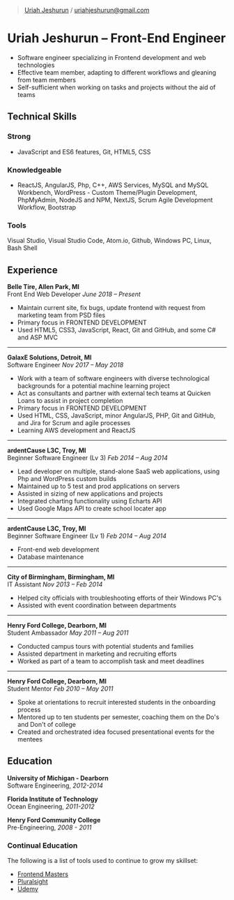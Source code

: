 > [Uriah Jeshurun](https://www.linkedin.com/in/uriah-jeshurun/) /
[uriahjeshurun@gmail.com](mailto:uriahjeshurun@gmail.com)

# Uriah Jeshurun &ndash; Front-End Engineer
- Software engineer specializing in Frontend development and web technologies
- Effective team member, adapting to different workflows and gleaning from team members
- Self-sufficient when working on tasks and projects without the aid of teams

## Technical Skills
### Strong
- JavaScript and ES6 features, Git, HTML5, CSS

### Knowledgeable
- ReactJS, AngularJS, Php, C++, AWS Services, MySQL and MySQL Workbench, WordPress - Custom Theme/Plugin Development, PhpMyAdmin, NodeJS and NPM, NextJS, Scrum Agile Development Workflow, Bootstrap

### Tools
Visual Studio, Visual Studio Code, Atom.io, Github, Windows PC, Linux, Bash Shell

## Experience
**Belle Tire, Allen Park, MI**  
Front End Web Developer 
*June 2018 &ndash; Present* 
- Maintain current site, fix bugs, update frontend with request from marketing team from PSD files
- Primary focus in FRONTEND DEVELOPMENT
- Used HTML5, CSS3, JavaScript, React, Git and GitHub, and some C# and ASP MVC

---

**GalaxE Solutions, Detroit, MI**  
Software Engineer 
*Nov 2017 &ndash; May 2018* 
- Work with a team of software engineers with diverse technological backgrounds for a potential machine learning project
- Act as consultants and partner with external tech teams at Quicken Loans to assist in project completion
- Primary focus in FRONTEND DEVELOPMENT
- Used HTML, CSS, JavaScript, minor AngularJS, PHP, Git and GitHub, and Jira for Scrum and agile processes
- Learning AWS development and ReactJS 

---

**ardentCause L3C, Troy, MI**  
Beginner Software Engineer (Lv 3)
*Feb 2014 &ndash; Aug 2014*
- Lead developer on multiple, stand-alone SaaS web applications, using Php and WordPress custom builds
- Maintained up to 5 test and prod applications on servers
- Assisted in sizing of new applications and projects
- Integrated charting functionality using Echarts API
- Used Google Maps API to create school locater app

---

**ardentCause L3C, Troy, MI**  
Beginner Software Engineer (Lv 1)
*Feb 2014 &ndash; Aug 2014*
- Front-end web development
- Database maintenance

---

**City of Birmingham, Birmingham, MI**  
IT Assistant
*Nov 2013 &ndash; Feb 2014* 
- Helped city officials with troubleshooting efforts of their Windows PC's
- Assisted with event coordination between departments

---

**Henry Ford College, Dearborn, MI**  
Student Ambassador
*May 2011 &ndash; Aug 2011* 
- Conducted campus tours with potential students and families
- Assisted department in marketing and recruiting efforts
- Worked as part of a team to accomplish task and meet deadlines

---

**Henry Ford College, Dearborn, MI**  
Student Mentor
*Feb 2010 &ndash; May 2011* 
- Spoke at orientations to recruit interested students in the onboarding process
- Mentored up to ten students per semester, coaching them on the Do's and Don't of college
- Created and orchestrated idea focused presentational events for the mentees



## Education
**University of Michigan - Dearborn**  
Software Engineering, *2012-2014*

**Florida Institute of Technology**  
Ocean Engineering, *2011-2012*

**Henry Ford Community College**  
Pre-Engineering, *2008 - 2011*

### Continual Education
The following is a list of tools used to continue to grow my skillset:
- [Frontend Masters](https://frontendmasters.com/)
- [Pluralsight](https://www.pluralsight.com/)
- [Udemy](https://www.udemy.com/)